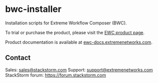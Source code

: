 # bwc-installer

Installation scripts for Extreme Workflow Composer (BWC). 

To trial or purchase the product, please visit the [EWC product page](https://www.extremenetworks.com/product/workflow-composer).

Product documentation is available at [ewc-docs.extremenetworks.com](https://ewc-docs.extremenetworks.com). 

## Contact

Sales: sales@stackstorm.com
Support: support@extremenetworks.com
StackStorm forum: https://forum.stackstorm.com
